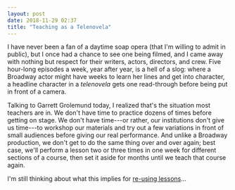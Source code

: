 ```yaml
---
layout: post
date: 2018-11-29 02:37
title: "Teaching as a Telenovela"
---
```


I have never been a fan of a daytime soap opera (that I'm willing to admit in public),
but I once had a chance to see one being filmed,
and I came away with nothing but respect for their writers, actors, directors, and crew.
Five hour-long episodes a week,
year after year,
is a hell of a slog:
where a Broadway actor might have weeks to learn her lines and get into character,
a headline character in a *telenovela* gets one read-through before being put in front of a camera.

Talking to Garrett Grolemund today,
I realized that's the situation most teachers are in.
We don't have time to practice dozens of times before getting on stage.
We don't have time---or rather, our institutions don't give us time---to
workshop our materials and try out a few variations in front of small audiences
before giving our real performance.
And unlike a Broadway production,
we don't get to do the same thing over and over again;
best case,
we'll perform a lesson two or three times in one week for different sections of a course,
then set it aside for months until we teach that course again.

I'm still thinking about what this implies for [re-using lessons]({{site.github.url}}/2016/04/29/why-teachers-dont-collaborate.html)...
